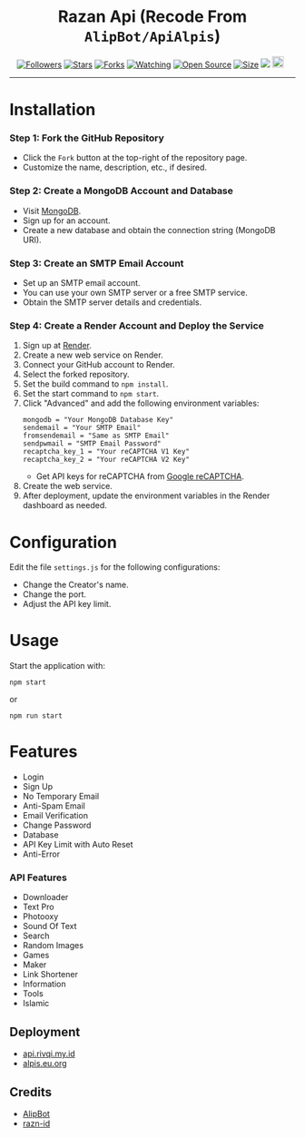 <h1 align="center">
Razan Api (Recode From <code>AlipBot/ApiAlpis</code>)
</h1>


<!-- <p align="center">
  <a href="#"><img title="Creator" src="https://img.shields.io/badge/Creator-Razan X Alip-red.svg?style=for-the-badge&logo=github"></a>
</p> -->

<p align="center">
  <a href="https://github.com/razn-id?tab=followers"><img title="Followers" src="https://img.shields.io/github/followers/razn-id?color=green&style=flat-square"></a>
  <a href="https://github.com/razn-id/Api-Razan/stargazers/"><img title="Stars" src="https://img.shields.io/github/stars/razn-id/Api-Razan?color=white&style=flat-square"></a>
  <a href="https://github.com/razn-id/Api-Razan/network/members"><img title="Forks" src="https://img.shields.io/github/forks/razn-id/Api-Razan?color=yellow&style=flat-square"></a>
  <a href="https://github.com/razn-id/Api-Razan/watchers"><img title="Watching" src="https://img.shields.io/github/watchers/razn-id/Api-Razan?label=Watchers&color=red&style=flat-square"></a>
  <a href="https://github.com/razn-id/Api-Razan"><img title="Open Source" src="https://badges.frapsoft.com/os/v2/open-source.svg?v=103"></a>
  <a href="https://github.com/razn-id/Api-Razan/"><img title="Size" src="https://img.shields.io/github/repo-size/razn-id/Api-Razan?style=flat-square&color=darkred"></a>
  <a href="https://hits.seeyoufarm.com"><img src="https://hits.seeyoufarm.com/api/count/incr/badge.svg?url=https%3A%2F%2Fgithub.com%2Frazn-id%2FApi-Razan%2Fhit-counter&count_bg=%2379C83D&title_bg=%23555555&icon=probot.svg&icon_color=%2304FF00&title=hits&edge_flat=false"/></a>
  <a href="https://github.com/razn-id/Api-Razan/graphs/commit-activity"><img height="20" src="https://img.shields.io/badge/Maintained-No-red.svg"></a>&nbsp;&nbsp;
</p>

---

# Installation

### Step 1: Fork the GitHub Repository
- Click the `Fork` button at the top-right of the repository page.
- Customize the name, description, etc., if desired.

### Step 2: Create a MongoDB Account and Database
- Visit [MongoDB](https://www.mongodb.com/).
- Sign up for an account.
- Create a new database and obtain the connection string (MongoDB URI).

### Step 3: Create an SMTP Email Account
- Set up an SMTP email account.
- You can use your own SMTP server or a free SMTP service.
- Obtain the SMTP server details and credentials.

### Step 4: Create a Render Account and Deploy the Service
1. Sign up at [Render](https://render.com/).
2. Create a new web service on Render.
3. Connect your GitHub account to Render.
4. Select the forked repository.
5. Set the build command to `npm install`.
6. Set the start command to `npm start`.
7. Click "Advanced" and add the following environment variables:
    ```env
    mongodb = "Your MongoDB Database Key"
    sendemail = "Your SMTP Email"
    fromsendemail = "Same as SMTP Email"
    sendpwmail = "SMTP Email Password"
    recaptcha_key_1 = "Your reCAPTCHA V1 Key"
    recaptcha_key_2 = "Your reCAPTCHA V2 Key"
    ```
   - Get API keys for reCAPTCHA from [Google reCAPTCHA](https://www.google.com/recaptcha/admin/create).
8. Create the web service.
9. After deployment, update the environment variables in the Render dashboard as needed.


# Configuration

Edit the file `settings.js` for the following configurations:
- Change the Creator's name.
- Change the port.
- Adjust the API key limit.

# Usage

Start the application with:

```
npm start
```

or

```
npm run start
```

# Features
- Login
- Sign Up
- No Temporary Email
- Anti-Spam Email
- Email Verification
- Change Password
- Database
- API Key Limit with Auto Reset
- Anti-Error

### API Features
- Downloader
- Text Pro
- Photooxy
- Sound Of Text
- Search
- Random Images
- Games
- Maker
- Link Shortener
- Information
- Tools
- Islamic

## Deployment
- [api.rivqi.my.id](http://api.rivqi.my.id)
- [alpis.eu.org](http://alpis.eu.org)


## Credits
- [AlipBot](https://github.com/AlipBot)
- [razn-id](https://github.com/razn-id)
